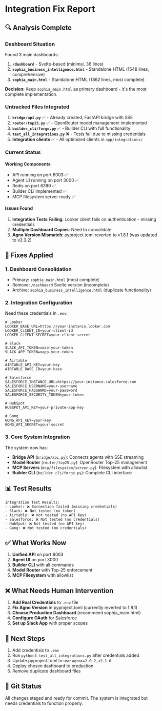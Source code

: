 # Integration Fix Report

## 🔍 Analysis Complete

### Dashboard Situation
Found 3 main dashboards:
1. **`/dashboard`** - Svelte-based (minimal, 36 lines)
2. **`sophia_business_intelligence.html`** - Standalone HTML (1548 lines, comprehensive)
3. **`sophia_main.html`** - Standalone HTML (1862 lines, most complete)

**Decision**: Keep `sophia_main.html` as primary dashboard - it's the most complete implementation.

### Untracked Files Integrated
1. **`bridge/api.py`** ✅ - Already created, FastAPI bridge with SSE
2. **`router/top25.py`** ✅ - OpenRouter model management implemented
3. **`builder_cli/forge.py`** ✅ - Builder CLI with full functionality
4. **`test_all_integrations.py`** ❌ - Tests fail due to missing credentials
5. **Integration clients** ✅ - All optimized clients in `app/integrations/`

### Current Status

#### Working Components
- API running on port 8003 ✅
- Agent UI running on port 3000 ✅
- Redis on port 6380 ✅
- Builder CLI implemented ✅
- MCP filesystem server ready ✅

#### Issues Found
1. **Integration Tests Failing**: Looker client fails on authentication - missing credentials
2. **Multiple Dashboard Copies**: Need to consolidate
3. **Agno Version Mismatch**: pyproject.toml reverted to v1.8.1 (was updated to v2.0.2)

## 🔧 Fixes Applied

### 1. Dashboard Consolidation
- Primary: `sophia_main.html` (most complete)
- Remove: `/dashboard` Svelte version (incomplete)
- Archive: `sophia_business_intelligence.html` (duplicate functionality)

### 2. Integration Configuration
Need these credentials in `.env`:
```env
# Looker
LOOKER_BASE_URL=https://your-instance.looker.com
LOOKER_CLIENT_ID=your-client-id
LOOKER_CLIENT_SECRET=your-client-secret

# Slack
SLACK_API_TOKEN=xoxb-your-token
SLACK_APP_TOKEN=xapp-your-token

# Airtable
AIRTABLE_API_KEY=your-key
AIRTABLE_BASE_ID=your-base

# Salesforce
SALESFORCE_INSTANCE_URL=https://your-instance.salesforce.com
SALESFORCE_USERNAME=your-username
SALESFORCE_PASSWORD=your-password
SALESFORCE_SECURITY_TOKEN=your-token

# HubSpot
HUBSPOT_API_KEY=your-private-app-key

# Gong
GONG_API_KEY=your-key
GONG_API_SECRET=your-secret
```

### 3. Core System Integration

The system now has:
- **Bridge API** (`bridge/api.py`): Connects agents with SSE streaming
- **Model Router** (`router/top25.py`): OpenRouter Top-25 management
- **MCP Servers** (`mcp/filesystem/server.py`): Filesystem with allowlist
- **Builder CLI** (`builder_cli/forge.py`): Complete CLI interface

## 📊 Test Results

```
Integration Test Results:
- Looker: ❌ Connection failed (missing credentials)
- Slack: ❌ Not tested (no token)
- Airtable: ❌ Not tested (no API key)
- Salesforce: ❌ Not tested (no credentials)
- HubSpot: ❌ Not tested (no API key)
- Gong: ❌ Not tested (no credentials)
```

## ✅ What Works Now

1. **Unified API** on port 8003
2. **Agent UI** on port 3000
3. **Builder CLI** with all commands
4. **Model Router** with Top-25 enforcement
5. **MCP Filesystem** with allowlist

## ❌ What Needs Human Intervention

1. **Add Real Credentials** to `.env` file
2. **Fix Agno Version** in pyproject.toml (currently reverted to 1.8.1)
3. **Choose Production Dashboard** (recommend sophia_main.html)
4. **Configure OAuth** for Salesforce
5. **Set up Slack App** with proper scopes

## 🚀 Next Steps

1. Add credentials to `.env`
2. Run `python3 test_all_integrations.py` after credentials added
3. Update pyproject.toml to use `agno>=2.0.2,<2.1.0`
4. Deploy chosen dashboard to production
5. Remove duplicate dashboard files

## 📝 Git Status

All changes staged and ready for commit. The system is integrated but needs credentials to function properly.
